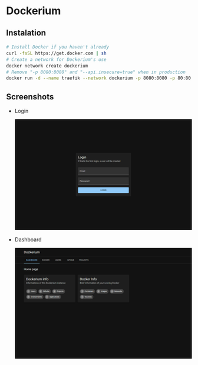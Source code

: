 # Dockerium

## Instalation

```sh
# Install Docker if you haven't already
curl -fsSL https://get.docker.com | sh
# Create a network for Dockerium's use
docker network create dockerium
# Remove "-p 8080:8080" and "--api.insecure=true" when in production
docker run -d --name traefik --network dockerium -p 8080:8080 -p 80:80 -v /var/run/docker.sock:/var/run/docker.sock traefik:v2.10.4 --api.insecure=true --providers.docker
```

## Screenshots

- Login

  ![IMG](/docs/imgs/login.png)

- Dashboard

  ![IMG](/docs/imgs/dashboard.png)
